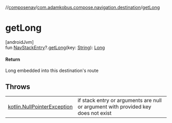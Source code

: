 //[composenav](../../index.md)/[com.adamkobus.compose.navigation.destination](index.md)/[getLong](get-long.md)

# getLong

[androidJvm]\
fun [NavStackEntry](-nav-stack-entry/index.md)?.[getLong](get-long.md)(key: [String](https://kotlinlang.org/api/latest/jvm/stdlib/kotlin/-string/index.html)): [Long](https://kotlinlang.org/api/latest/jvm/stdlib/kotlin/-long/index.html)

#### Return

Long embedded into this destination's route

## Throws

| | |
|---|---|
| [kotlin.NullPointerException](https://kotlinlang.org/api/latest/jvm/stdlib/kotlin/-null-pointer-exception/index.html) | if stack entry or arguments are null or argument with provided key does not exist |
